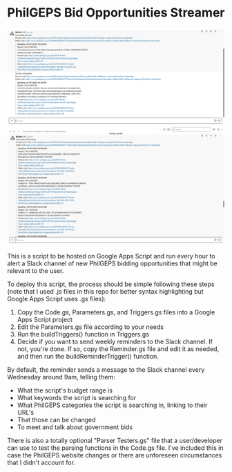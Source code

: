 # PhilGEPS Bid Opportunities Streamer

![](Sample%20screenshots/Sample_1.png)
![](Sample%20screenshots/Sample_2.png)

This is a script to be hosted on Google Apps Script and run every hour to alert a Slack channel of new PhilGEPS bidding opportunities that might be relevant to the user.

To deploy this script, the process should be simple following these steps (note that I used .js files in this repo for better syntax highlighting but Google Apps Script uses .gs files):
1. Copy the Code.gs, Parameters.gs, and Triggers.gs files into a Google Apps Script project
2. Edit the Parameters.gs file according to your needs
3. Run the buildTriggers() function in Triggers.gs
4. Decide if you want to send weekly reminders to the Slack channel. If not, you're done. If so, copy the Reminder.gs file and edit it as needed, and then run the buildReminderTrigger() function.

By default, the reminder sends a message to the Slack channel every Wednesday around 9am, telling them:
*  What the script's budget range is
*  What keywords the script is searching for
*  What PhilGEPS categories the script is searching in, linking to their URL's
*  That those can be changed
*  To meet and talk about government bids

There is also a totally optional "Parser Testers.gs" file that a user/developer can use to test the parsing functions in the Code.gs file. I've included this in case the PhilGEPS website changes or there are unforeseen circumstances that I didn't account for.
